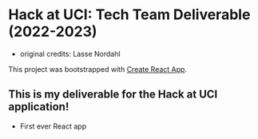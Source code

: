# Hack at UCI: Tech Team Deliverable (2022-2023)
- original credits: Lasse Nordahl

This project was bootstrapped with [Create React App](https://github.com/facebook/create-react-app).

## This is my deliverable for the Hack at UCI application!
- First ever React app
